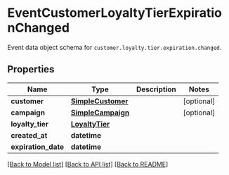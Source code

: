 # EventCustomerLoyaltyTierExpirationChanged

Event data object schema for `customer.loyalty.tier.expiration.changed`.

## Properties
Name | Type | Description | Notes
------------ | ------------- | ------------- | -------------
**customer** | [**SimpleCustomer**](SimpleCustomer.md) |  | [optional] 
**campaign** | [**SimpleCampaign**](SimpleCampaign.md) |  | [optional] 
**loyalty_tier** | [**LoyaltyTier**](LoyaltyTier.md) |  | 
**created_at** | **datetime** |  | 
**expiration_date** | **datetime** |  | 

[[Back to Model list]](../README.md#documentation-for-models) [[Back to API list]](../README.md#documentation-for-api-endpoints) [[Back to README]](../README.md)


